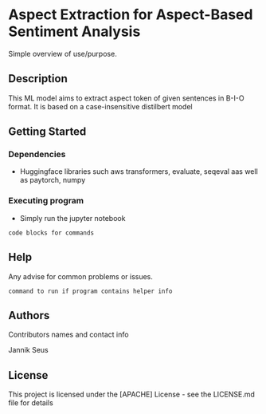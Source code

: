 # Aspect Extraction for Aspect-Based Sentiment Analysis

Simple overview of use/purpose.

## Description

This ML model aims to extract aspect token of given sentences in B-I-O format. It is based on a case-insensitive distilbert model

## Getting Started

### Dependencies

* Huggingface libraries such aws transformers, evaluate, seqeval aas well as paytorch, numpy

### Executing program

* Simply run the jupyter notebook
```
code blocks for commands
```

## Help

Any advise for common problems or issues.
```
command to run if program contains helper info
```

## Authors

Contributors names and contact info

Jannik Seus

## License

This project is licensed under the [APACHE] License - see the LICENSE.md file for details
